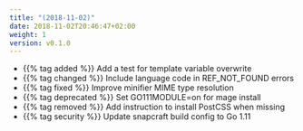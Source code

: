 ```yaml
---
title: "(2018-11-02)"
date: 2018-11-02T20:46:47+02:00
weight: 1
version: v0.1.0
---
```


- {{% tag added %}} Add a test for template variable overwrite
- {{% tag changed %}} Include language code in REF_NOT_FOUND errors
- {{% tag fixed %}} Improve minifier MIME type resolution
- {{% tag deprecated %}} Set GO111MODULE=on for mage install
- {{% tag removed %}} Add instruction to install PostCSS when missing
- {{% tag security %}} Update snapcraft build config to Go 1.11